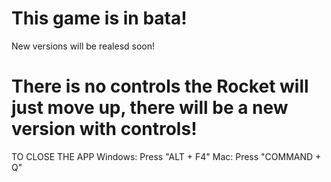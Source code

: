 # This game is in bata!
New versions will be realesd soon!
# There is no controls the Rocket will just move up, there will be a new version with controls!
TO CLOSE THE APP
Windows: Press "ALT + F4"
Mac: Press "COMMAND + Q"
